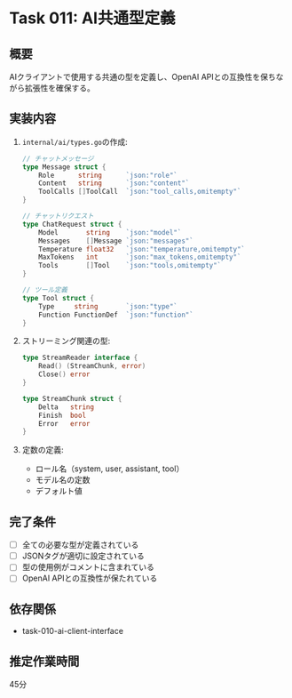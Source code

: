 # Task 011: AI共通型定義

## 概要
AIクライアントで使用する共通の型を定義し、OpenAI APIとの互換性を保ちながら拡張性を確保する。

## 実装内容
1. `internal/ai/types.go`の作成:
   ```go
   // チャットメッセージ
   type Message struct {
       Role      string      `json:"role"`
       Content   string      `json:"content"`
       ToolCalls []ToolCall  `json:"tool_calls,omitempty"`
   }
   
   // チャットリクエスト
   type ChatRequest struct {
       Model       string    `json:"model"`
       Messages    []Message `json:"messages"`
       Temperature float32   `json:"temperature,omitempty"`
       MaxTokens   int       `json:"max_tokens,omitempty"`
       Tools       []Tool    `json:"tools,omitempty"`
   }
   
   // ツール定義
   type Tool struct {
       Type     string       `json:"type"`
       Function FunctionDef  `json:"function"`
   }
   ```

2. ストリーミング関連の型:
   ```go
   type StreamReader interface {
       Read() (StreamChunk, error)
       Close() error
   }
   
   type StreamChunk struct {
       Delta   string
       Finish  bool
       Error   error
   }
   ```

3. 定数の定義:
   - ロール名（system, user, assistant, tool）
   - モデル名の定数
   - デフォルト値

## 完了条件
- [ ] 全ての必要な型が定義されている
- [ ] JSONタグが適切に設定されている
- [ ] 型の使用例がコメントに含まれている
- [ ] OpenAI APIとの互換性が保たれている

## 依存関係
- task-010-ai-client-interface

## 推定作業時間
45分